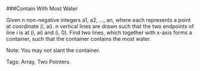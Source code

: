 ###Contain With Most Water

Given n non-negative integers a1, a2, ..., an, where each represents a point at coordinate (i, ai). n vertical lines are drawn such that the two endpoints of line i is at (i, ai) and (i, 0). Find two lines, which together with x-axis forms a container, such that the container contains the most water.

Note: You may not slant the container. 

Tags: Array, Two Pointers
